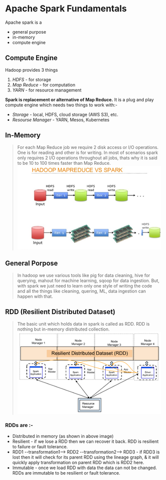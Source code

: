 # Apache Spark Fundamentals
Apache spark is a
- general purpose
- in-memory
- compute engine

## Compute Engine
Hadoop provides 3 things
1. *HDFS* - for storage
2. *Map Reduce* - for computation
3. *YARN* - for resource management

**Spark is replacement or alternative of Map Reduce.** It is a plug and play compute engine which needs two things to work with:-
- *Storage* - local, HDFS, cloud storage (AWS S3), etc.
- *Resourse Manager* - YARN, Mesos, Kubernetes

## In-Memory
> For each Map Reduce job we require 2 disk access or I/O operations. One is for reading and other is for writing.
> In most of scenarios spark only requires 2 I/O operations throughout all jobs, thats why it is said to be 10 to 100 times faster than Map Reduce.
![This is an image](mapreduce_vs_spark.png)

## General Porpose
> In hadoop we use various tools like pig for data cleaning, hive for querying, mahout for machine learning, sqoop for data ingestion.
> But, with spark we just need to learn only one style of writing the code and all the things like cleaning, quering, ML, data ingestion can happen with that.

## RDD (Resilient Distributed Dataset)
> The basic unit which holds data in spark is called as RDD.
> RDD is nothing but in-memory distributed collection.
![This is an image](spark_rdd_cluster_mode.png)

### RDDs are :-
- Distributed in memory (as shown in above image)
- Resilient - if we lose a RDD then we can recover it back. RDD is resilient to failure or fault tolerance.
- RDD1 --transformation1--> RDD2 --transformation2--> RDD3 - if RDD3 is lost then it will check for its parent RDD using the lineage graph, & it will quickly apply transformation on parent RDD which is RDD2 here.
- Immutable - once we load RDD with data the data can not be changed. RDDs are immutable to be resilient or fault tolerance.
